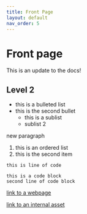 ```yaml
---
title: Front Page
layout: default
nav_order: 5
---
```


# Front page
This is an update to the docs!

## Level 2
* this is a bulleted list
* this is the second bullet
    * this is a sublist
    * sublist 2

new paragraph

1. this is an ordered list
2. this is the second item 

`this is line of code `

```
this is a code block
second line of code block
```

[link to a webpage](https://atlas-sys.com)

[link to an internal asset](/assets/js/search-data.json)